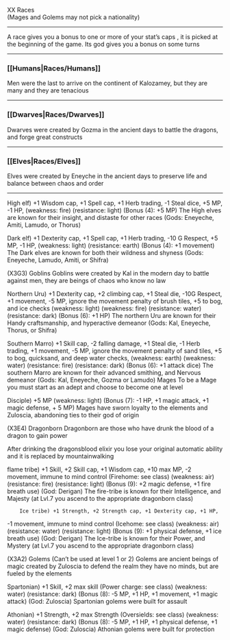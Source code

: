 XX Races   
(Mages and Golems may not pick a nationality)

---

A race gives you a bonus to one or more of your stat’s caps , it is picked at the beginning of the game. Its god gives you a bonus on some turns  

---

### [[Humans|Races/Humans]]  
Men were the last to arrive on the continent of Kalozamey, but they are many and they are tenacious  

---

### [[Dwarves|Races/Dwarves]]  
Dwarves were created by Gozma in the ancient days to battle the dragons, and forge great constructs  

---

### [[Elves|Races/Elves]]
Elves were created by Eneyche in the ancient days to preserve life and balance between chaos and order

---

High elf) +1 Wisdom cap, +1 Spell cap, +1 Herb trading, -1 Steal dice, +5 MP, -1 HP, (weakness: fire) (resistance: light) (Bonus (4): +5 MP) The High elves are known for their insight, and distaste for other races (Gods: Eneyeche, Amiti, Lamudo, or Thorus)

Dark elf) +1 Dexterity cap, +1 Spell cap, +1 Herb trading, -10 G Respect, +5 MP, -1 HP, (weakness: light) (resistance: earth) 
(Bonus (4): +1 movement) The Dark elves are known for both their wildness and shyness (Gods: Eneyeche, Lamudo, Amiti, or Shifra)

(X3G3) Goblins
Goblins were created by Kal in the modern day to battle against men, they are beings of chaos who know no law

Northern Uru) +1 Dexterity cap, +2 climbing cap, +1 Steal die, -10G Respect, +1 movement, -5 MP, ignore the movement penalty of brush tiles, +5 to bog, and ice checks (weakness: light) (weakness: fire) (resistance: water) 
(resistance: dark) (Bonus (6): +1 HP) The northern Uru are known for their Handy craftsmanship, and hyperactive demeanor (Gods: Kal, Eneyeche, Thorus, or Shifra)

Southern Marro) +1 Skill cap, -2 falling damage, +1 Steal die, -1 Herb trading, +1 movement, -5 MP, ignore the movement penalty of sand tiles, +5 to bog, quicksand, and deep water checks, (weakness: earth) (weakness: water) (resistance: fire) (resistance: dark) (Bonus (6): +1 attack dice) The southern Marro are known for their advanced smithing, and Nervous demeanor (Gods: Kal, Eneyeche, Gozma or Lamudo)
Mages
 To be a Mage you must start as an adept and choose to become one at level

Disciple) +5 MP (weakness: light) (Bonus (7): -1 HP, +1 magic attack, +1 magic defense, + 5 MP) Mages have sworn loyalty to the elements and Zuloscia, abandoning ties to their god of origin

(X3E4) Dragonborn
Dragonborn are those who have drunk the blood of a dragon to gain power

After drinking the dragonsblood elixir you lose your original automatic ability and it is replaced by mountainwalking 

flame tribe) +1 Skill, +2 Skill cap, +1 Wisdom cap, +10 max MP, -2 movement, immune to mind control (Firehome: see class) (weakness: air) (resistance: fire) (resistance: light) (Bonus (9): +2 magic defense, +1 fire breath use) (God: Derigan) The fire-tribe is known for their Intelligence, and Majesty (at Lvl.7 you ascend to the appropriate dragonborn class)

		Ice tribe) +1 Strength, +2 Strength cap, +1 Dexterity cap, +1 HP,
-1 movement, immune to mind control (Icehome: see class) (weakness: air) (resistance: water) (resistance: light) (Bonus (9): +1 physical defense, +1 ice breath use) (God: Derigan) The Ice-tribe is known for their Power, and Mystery (at Lvl.7 you ascend to the appropriate dragonborn class)

(X3A2) Golems (Can’t be used at level 1 or 2)
Golems are ancient beings of magic created by Zuloscia to defend the realm they have no minds, but are fueled by the elements

Spartonian) +1 Skill, +2 max skill (Power charge: see class) (weakness: water) (resistance: dark) (Bonus (8): -5 MP, +1 HP, +1 movement, +1 magic attack) (God: Zuloscia) Spartonian golems were built for assault

Athonian) +1 Strength, +2 max Strength (Oversields: see class) (weakness: water) (resistance: dark) (Bonus (8): -5 MP, +1 HP, +1 physical defense, +1 magic defense) (God: Zuloscia) Athonian golems were built for protection
